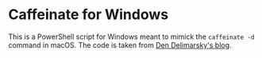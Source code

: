 # Caffeinate for Windows

This is a PowerShell script for Windows meant to mimick the `caffeinate -d` command in macOS. The code is taken from [Den Delimarsky's blog](https://den.dev/blog/caffeinate-windows/).
